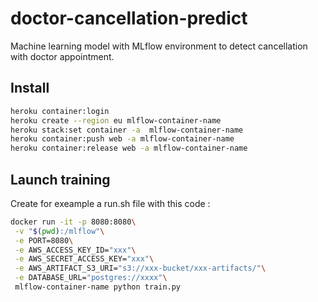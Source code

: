 # doctor-cancellation-predict

Machine learning model with MLflow environment to detect cancellation with doctor appointment.

## Install

```bash
heroku container:login
heroku create --region eu mlflow-container-name
heroku stack:set container -a  mlflow-container-name
heroku container:push web -a mlflow-container-name
heroku container:release web -a mlflow-container-name
```

## Launch training

Create for exeample a run.sh file with this code :

```bash
docker run -it -p 8080:8080\
 -v "$(pwd):/mlflow"\
 -e PORT=8080\
 -e AWS_ACCESS_KEY_ID="xxx"\
 -e AWS_SECRET_ACCESS_KEY="xxx"\
 -e AWS_ARTIFACT_S3_URI="s3://xxx-bucket/xxx-artifacts/"\
 -e DATABASE_URL="postgres://xxxx"\
 mlflow-container-name python train.py
```
